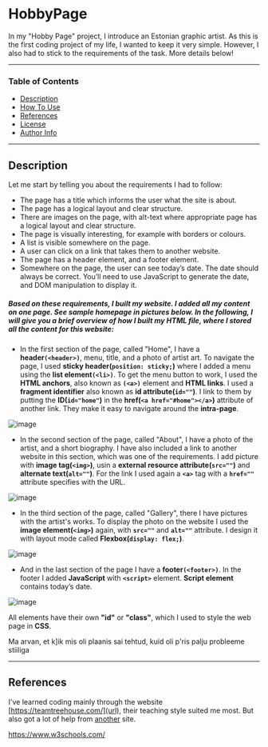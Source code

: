 # HobbyPage

In my "Hobby Page" project, I introduce an Estonian graphic artist. As this is the first coding project of my life, I wanted to keep it very simple. However, I also had to stick to the requirements of the task. More details below!

___

### Table of Contents

- [Description](#description)
- [How To Use](#how-to-use)
- [References](#references)
- [License](#license)
- [Author Info](#author-info)

---

## Description

Let me start by telling you about the requirements I had to follow:

* The page has a title which informs the user what the site is about.
* The page has a logical layout and clear structure.
* There are images on the page, with alt-text where appropriate page has a logical layout and clear structure.
* The page is visually interesting, for example with borders or colours.
* A list is visible somewhere on the page.
* A user can click on a link that takes them to another website.
* The page has a header element, and a footer element.
* Somewhere on the page, the user can see today’s date. The date should always be correct. You’ll need to use JavaScript to generate the date, and DOM manipulation to display it.

##### Based on these requirements, I built my website. I added all my content on one page. See sample homepage in pictures below. In the following, I will give you a brief overview of how I built my **HTML** file, where I stored all the content for this website:

- In the first section of the page, called "Home", I have a **header`(<header>)`**, menu, title, and a photo of artist art. To navigate the page, I used **sticky header(`position: sticky;`)** where I added a menu using the **list element`(<li>)`**. To get the menu button to work, I used the **HTML anchors**, also known as **`(<a>)`** element and **HTML links**. I used a **fragment identifier** also known as **id attribute(`id=""`)**. I link to them by putting the **ID(`id="home"`)** in the **href(`<a href="#home"></a>`)** attribute of another link. They make it easy to navigate around the **intra-page**.

![image](https://user-images.githubusercontent.com/117119598/222925017-92e005e6-e020-4565-8363-e36336c28df6.png)


- In the second section of the page,  called "About", I have a photo of the artist, and a short biography. I have also included a link to another website in this section, which was one of the requirements. I add picture with **image tag(`<img>`)**, usin a **external resource attribute(`src=""`)** and **alternate text(`alt=""`)**. For the link I used again a **`<a>`** tag with a **`href=""`** attribute specifies with the URL.

![image](https://user-images.githubusercontent.com/117119598/222925253-dff33459-4a9d-4174-b0a6-0343b1803478.png)


- In the third section of the page,  called "Gallery", there I have pictures with the artist's works. To display the photo on the website I used the **image element(`<img>`)** again, with **`src=""`** and **`alt=""`** attribute. I design it with layout mode called **Flexbox(`display: flex;`)**.

![image](https://user-images.githubusercontent.com/117119598/222925266-eda90ca7-a684-4bb7-ad42-e3c0730a2e6a.png)


- And in the last section of the page I have a **footer`(<footer>)`**. In the footer I added **JavaScript** with **`<script>`** element. **Script element** contains today’s date.

![image](https://user-images.githubusercontent.com/117119598/222925300-2d7ffcbc-0c0d-4c4a-8d65-abe48e53b245.png)



All elements have their own **"id"** or **"class"**, which I used to style the web page in **CSS**.


Ma arvan, et k]ik mis oli plaanis sai tehtud, kuid oli p'ris palju probleeme stiiliga


---

## References

I've learned coding mainly through the website [https://teamtreehouse.com/](url), their teaching style suited me most. But also got a lot of help from [another](https://www.w3schools.com/) site.

https://www.w3schools.com/

